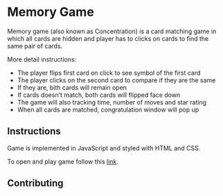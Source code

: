 # Memory Game 

Memory game (also known as Concentration) is a card matching game in which all cards are hidden and player has to 
clicks on cards to find the same pair of cards. 

More detail instructions:

* The player flips first card on click to see symbol of the first card
* The player clicks on the second card to compare if they are the same
* If they are, bith cards will remain open 
* If cards doesn't match, both cards will flipped face down
* The game will also tracking time, number of moves and star rating
* When all cards are matched, congratulation window will pop up 



## Instructions

Game is implemented in JavaScript and styled with HTML and CSS. 

To open and play game follow this [link](https://bela90.github.io/memory_game/).


## Contributing

